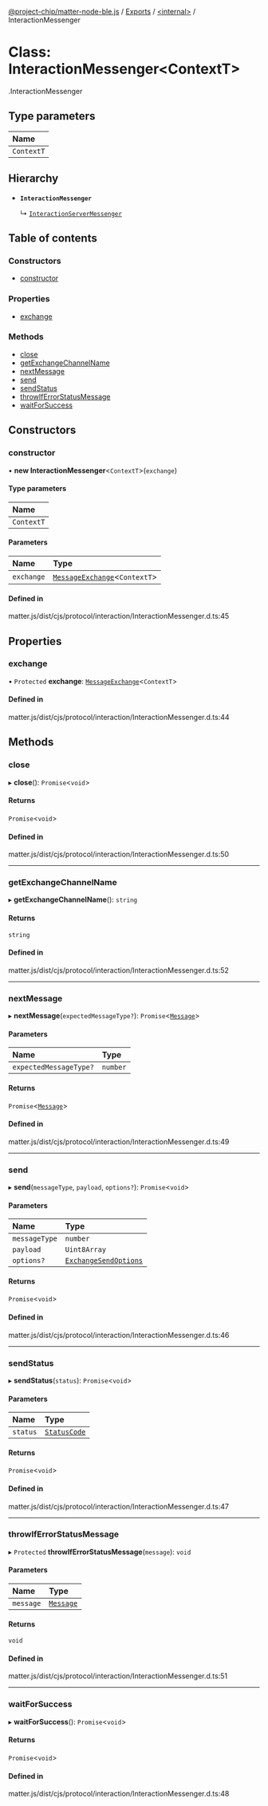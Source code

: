 [@project-chip/matter-node-ble.js](../README.md) / [Exports](../modules.md) / [<internal\>](../modules/internal_.md) / InteractionMessenger

# Class: InteractionMessenger<ContextT\>

[<internal>](../modules/internal_.md).InteractionMessenger

## Type parameters

| Name |
| :------ |
| `ContextT` |

## Hierarchy

- **`InteractionMessenger`**

  ↳ [`InteractionServerMessenger`](internal_.InteractionServerMessenger.md)

## Table of contents

### Constructors

- [constructor](internal_.InteractionMessenger.md#constructor)

### Properties

- [exchange](internal_.InteractionMessenger.md#exchange)

### Methods

- [close](internal_.InteractionMessenger.md#close)
- [getExchangeChannelName](internal_.InteractionMessenger.md#getexchangechannelname)
- [nextMessage](internal_.InteractionMessenger.md#nextmessage)
- [send](internal_.InteractionMessenger.md#send)
- [sendStatus](internal_.InteractionMessenger.md#sendstatus)
- [throwIfErrorStatusMessage](internal_.InteractionMessenger.md#throwiferrorstatusmessage)
- [waitForSuccess](internal_.InteractionMessenger.md#waitforsuccess)

## Constructors

### constructor

• **new InteractionMessenger**<`ContextT`\>(`exchange`)

#### Type parameters

| Name |
| :------ |
| `ContextT` |

#### Parameters

| Name | Type |
| :------ | :------ |
| `exchange` | [`MessageExchange`](internal_.MessageExchange.md)<`ContextT`\> |

#### Defined in

matter.js/dist/cjs/protocol/interaction/InteractionMessenger.d.ts:45

## Properties

### exchange

• `Protected` **exchange**: [`MessageExchange`](internal_.MessageExchange.md)<`ContextT`\>

#### Defined in

matter.js/dist/cjs/protocol/interaction/InteractionMessenger.d.ts:44

## Methods

### close

▸ **close**(): `Promise`<`void`\>

#### Returns

`Promise`<`void`\>

#### Defined in

matter.js/dist/cjs/protocol/interaction/InteractionMessenger.d.ts:50

___

### getExchangeChannelName

▸ **getExchangeChannelName**(): `string`

#### Returns

`string`

#### Defined in

matter.js/dist/cjs/protocol/interaction/InteractionMessenger.d.ts:52

___

### nextMessage

▸ **nextMessage**(`expectedMessageType?`): `Promise`<[`Message`](../interfaces/internal_.Message.md)\>

#### Parameters

| Name | Type |
| :------ | :------ |
| `expectedMessageType?` | `number` |

#### Returns

`Promise`<[`Message`](../interfaces/internal_.Message.md)\>

#### Defined in

matter.js/dist/cjs/protocol/interaction/InteractionMessenger.d.ts:49

___

### send

▸ **send**(`messageType`, `payload`, `options?`): `Promise`<`void`\>

#### Parameters

| Name | Type |
| :------ | :------ |
| `messageType` | `number` |
| `payload` | `Uint8Array` |
| `options?` | [`ExchangeSendOptions`](../modules/internal_.md#exchangesendoptions) |

#### Returns

`Promise`<`void`\>

#### Defined in

matter.js/dist/cjs/protocol/interaction/InteractionMessenger.d.ts:46

___

### sendStatus

▸ **sendStatus**(`status`): `Promise`<`void`\>

#### Parameters

| Name | Type |
| :------ | :------ |
| `status` | [`StatusCode`](../enums/internal_.StatusCode.md) |

#### Returns

`Promise`<`void`\>

#### Defined in

matter.js/dist/cjs/protocol/interaction/InteractionMessenger.d.ts:47

___

### throwIfErrorStatusMessage

▸ `Protected` **throwIfErrorStatusMessage**(`message`): `void`

#### Parameters

| Name | Type |
| :------ | :------ |
| `message` | [`Message`](../interfaces/internal_.Message.md) |

#### Returns

`void`

#### Defined in

matter.js/dist/cjs/protocol/interaction/InteractionMessenger.d.ts:51

___

### waitForSuccess

▸ **waitForSuccess**(): `Promise`<`void`\>

#### Returns

`Promise`<`void`\>

#### Defined in

matter.js/dist/cjs/protocol/interaction/InteractionMessenger.d.ts:48
